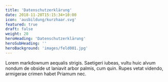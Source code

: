 ```yaml
---
title: 'Datenschutzerklärung'
date: 2018-11-28T15:15:34+10:00
icon: 'ausbildung/kurzhaar.svg'
featured: true
draft: false
weight: 20
heroHeading: 'Datenschutzerklärung'
heroSubHeading: ''
heroBackground: 'images/feld001.jpg'
---
```


Lorem markdownum aequalis strigis. Saetigeri iubeas, vultu huic alvum nondum
de obside ut laniavit arbor palmis, cum quin. Rupes vetat videndo, armigerae
crimen habet Priamum nec.

